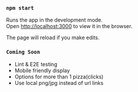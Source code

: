 ### `npm start`

Runs the app in the development mode.\
Open [http://localhost:3000](http://localhost:3000) to view it in the browser.

The page will reload if you make edits.

### `Coming Soon`

* Lint & E2E testing
* Mobile friendly display
* Options for more than 1 pizza(clicks)
* Use local png/jpg instead of url links